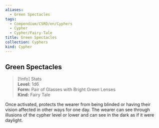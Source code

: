 ```yaml
---
aliases:
  - Green Spectacles
tags:
  - Compendium/CSRD/en/Cyphers
  - Cypher
  - Cypher/Fairy-Tale
title: Green Spectacles
collection: Cyphers
kind: Cypher
---
```

## Green Spectacles  
>[!info] Stats  
> **Level:** 1d6  
> **Form:** Pair of Glasses with Bright Green Lenses  
> **Kind:** Fairy Tale
  
Once activated, protects the wearer from being blinded or having their vision affected in other ways for one day. The wearer can see through illusions of the cypher level or lower and can see in the dark as if it were daylight.